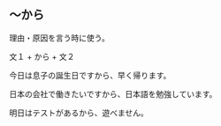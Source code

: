 ## 〜から
理由・原因を言う時に使う。

文１ + から + 文２

今日は息子の誕生日ですから、早く帰ります。

日本の会社で働きたいですから、日本語を勉強しています。

明日はテストがあるから、遊べません。

